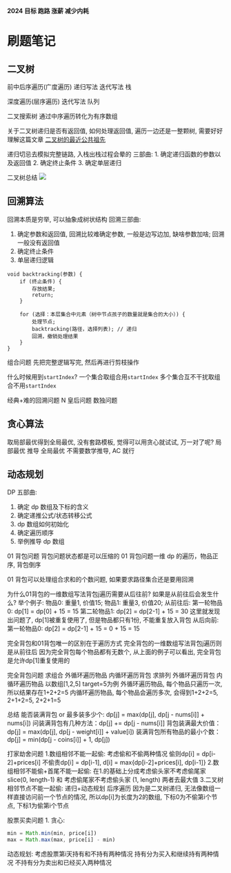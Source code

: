 **2024 目标 跑路 涨薪 减少内耗**

# 刷题笔记

## 二叉树

前中后序遍历(广度遍历)
递归写法
迭代写法 栈

深度遍历(层序遍历)
迭代写法 队列

二叉搜索树
通过中序遍历转化为有序数组

关于二叉树递归是否有返回值, 如何处理返回值, 遍历一边还是一整颗树, 需要好好理解这篇文章
[二叉树的最近公共祖先](https://programmercarl.com/0236.%E4%BA%8C%E5%8F%89%E6%A0%91%E7%9A%84%E6%9C%80%E8%BF%91%E5%85%AC%E5%85%B1%E7%A5%96%E5%85%88.html)

递归切忌去模拟完整链路, 入栈出栈过程会晕的
三部曲: 1. 确定递归函数的参数以及返回值 2. 确定终止条件 3. 确定单层递归

二叉树总结
![](https://code-thinking-1253855093.file.myqcloud.com/pics/20211030125421.png)

## 回溯算法

回溯本质是穷举, 可以抽象成树状结构
回溯三部曲:

1. 确定参数和返回值, 回溯比较难确定参数, 一般是边写边加, 缺啥参数加啥; 回溯一般没有返回值
2. 确定终止条件
3. 单层递归逻辑

```
void backtracking(参数) {
    if (终止条件) {
        存放结果;
        return;
    }

    for (选择：本层集合中元素（树中节点孩子的数量就是集合的大小）) {
        处理节点;
        backtracking(路径，选择列表); // 递归
        回溯，撤销处理结果
    }
}
```

组合问题
先把完整逻辑写完, 然后再进行剪枝操作

什么时候用到`startIndex`?
一个集合取组合用`startIndex`
多个集合互不干扰取组合不用`startIndex`

经典+难的回溯问题
N 皇后问题
数独问题

## 贪心算法

取局部最优得到全局最优, 没有套路模板, 觉得可以用贪心就试试, 万一对了呢?
局部最优 推导 全局最优 不需要数学推导, AC 就行

## 动态规划

DP 五部曲:

1. 确定 dp 数组及下标的含义
2. 确定递推公式/状态转移公式
3. dp 数组如何初始化
4. 确定遍历顺序
5. 举例推导 dp 数组

01 背包问题
背包问题状态都是可以压缩的
01 背包问题一维 dp 的遍历，物品正序, 背包倒序

01 背包可以处理组合求和的个数问题, 如果要求路径集合还是要用回溯

为什么01背包的一维数组写法背包j遍历需要从后往前?
如果是从前往后会发生什么?
举个例子: 物品0: 重量1, 价值15; 物品1: 重量3, 价值20;
从前往后: 
第一轮物品0: dp[1] = dp[0] + 15 = 15
第二轮物品1: dp[2] = dp[2-1] + 15 = 30
这里就发现出问题了, dp[1]被重复使用了, 但是物品都只有1份, 不能重复放入背包
从后向前:
第一轮物品0: dp[2] = dp[2-1] + 15 = 0 + 15 = 15

完全背包和01背包唯一的区别在于遍历方式
完全背包的一维数组写法背包j遍历则是从前往后
因为完全背包每个物品都有无数个, 从上面的例子可以看出, 完全背包是允许dp[1]重复使用的

完全背包问题
求组合 外循环遍历物品 内循环遍历背包
求排列 外循环遍历背包 内循环遍历物品
以数组[1,2,5] target=5为例
外循环遍历物品, 每个物品只遍历一次, 所以结果存在1+2+2=5
内循环遍历物品, 每个物品会遍历多次, 会得到1+2+2=5, 2+1+2=5, 2+2+1=5

总结
能否装满背包 or 最多装多少个: dp[j] = max(dp[j], dp[j - nums[i]] + nums[i])
问装满背包有几种方法：dp[j] += dp[j - nums[i]]
背包装满最大价值：dp[j] = max(dp[j], dp[j - weight[i]] + value[i])
装满背包所有物品的最小个数：dp[j] = min(dp[j - coins[i]] + 1, dp[j])

打家劫舍问题
1.数组相邻不能一起偷: 考虑偷和不偷两种情况 偷则dp[i] = dp[i-2]+prices[i] 不偷责dp[i] = dp[i-1], d[i] = max{dp[i-2]+prices[i], dp[i-1]}
2.数组相邻不能偷+首尾不能一起偷: 在1.的基础上分成考虑偷头家不考虑偷尾家slice(0, length-1) 和 考虑偷尾家不考虑偷头家 (1, length) 两者去最大值
3.二叉树相邻节点不能一起偷: 递归+动态规划 后序遍历 因为是二叉树递归, 无法像数组一样直接访问前一个节点的情况, 所以dp[i]为长度为2的数组, 下标0为不偷第i个节点, 下标1为偷第i个节点

股票买卖问题
1.
贪心: 
```js
min = Math.min(min, price[i])
max = Math.max(max, price[i] - min) 
```
动态规划:
考虑股票第i天持有和不持有两种情况
持有分为买入和继续持有两种情况
不持有分为卖出和已经买入两种情况